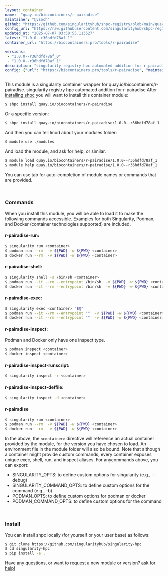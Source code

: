 ```yaml
---
layout: container
name:  "quay.io/biocontainers/r-pairadise"
maintainer: "@vsoch"
github: "https://github.com/singularityhub/shpc-registry/blob/main/quay.io/biocontainers/r-pairadise/container.yaml"
config_url: "https://raw.githubusercontent.com/singularityhub/shpc-registry/main/quay.io/biocontainers/r-pairadise/container.yaml"
updated_at: "2025-07-07 03:58:55.113527"
latest: "1.0.0--r36hdfd78af_1"
container_url: "https://biocontainers.pro/tools/r-pairadise"

versions:
 - "1.0.0--r36hdfd78af_0"
 - "1.0.0--r36hdfd78af_1"
description: "singularity registry hpc automated addition for r-pairadise"
config: {"url": "https://biocontainers.pro/tools/r-pairadise", "maintainer": "@vsoch", "description": "singularity registry hpc automated addition for r-pairadise", "latest": {"1.0.0--r36hdfd78af_1": "sha256:bd1de5d47374a92d0f17ca38d4e2aff725b97eb7d57ee7b9620d4f91c00e9be1"}, "tags": {"1.0.0--r36hdfd78af_0": "sha256:c292a459567f7daa0303ad96df135289454e0293da14e3012f084a771d50e8f6", "1.0.0--r36hdfd78af_1": "sha256:bd1de5d47374a92d0f17ca38d4e2aff725b97eb7d57ee7b9620d4f91c00e9be1"}, "docker": "quay.io/biocontainers/r-pairadise"}
---
```


This module is a singularity container wrapper for quay.io/biocontainers/r-pairadise.
singularity registry hpc automated addition for r-pairadise
After [installing shpc](#install) you will want to install this container module:


```bash
$ shpc install quay.io/biocontainers/r-pairadise
```

Or a specific version:

```bash
$ shpc install quay.io/biocontainers/r-pairadise:1.0.0--r36hdfd78af_1
```

And then you can tell lmod about your modules folder:

```bash
$ module use ./modules
```

And load the module, and ask for help, or similar.

```bash
$ module load quay.io/biocontainers/r-pairadise/1.0.0--r36hdfd78af_1
$ module help quay.io/biocontainers/r-pairadise/1.0.0--r36hdfd78af_1
```

You can use tab for auto-completion of module names or commands that are provided.

<br>

### Commands

When you install this module, you will be able to load it to make the following commands accessible.
Examples for both Singularity, Podman, and Docker (container technologies supported) are included.

#### r-pairadise-run:

```bash
$ singularity run <container>
$ podman run --rm  -v ${PWD} -w ${PWD} <container>
$ docker run --rm  -v ${PWD} -w ${PWD} <container>
```

#### r-pairadise-shell:

```bash
$ singularity shell -s /bin/sh <container>
$ podman run --it --rm --entrypoint /bin/sh  -v ${PWD} -w ${PWD} <container>
$ docker run --it --rm --entrypoint /bin/sh  -v ${PWD} -w ${PWD} <container>
```

#### r-pairadise-exec:

```bash
$ singularity exec <container> "$@"
$ podman run --it --rm --entrypoint ""  -v ${PWD} -w ${PWD} <container> "$@"
$ docker run --it --rm --entrypoint ""  -v ${PWD} -w ${PWD} <container> "$@"
```

#### r-pairadise-inspect:

Podman and Docker only have one inspect type.

```bash
$ podman inspect <container>
$ docker inspect <container>
```

#### r-pairadise-inspect-runscript:

```bash
$ singularity inspect -r <container>
```

#### r-pairadise-inspect-deffile:

```bash
$ singularity inspect -d <container>
```



#### r-pairadise

```bash
$ singularity run <container>
$ podman run --rm  -v ${PWD} -w ${PWD} <container>
$ docker run --rm  -v ${PWD} -w ${PWD} <container>
```


In the above, the `<container>` directive will reference an actual container provided
by the module, for the version you have chosen to load. An environment file in the
module folder will also be bound. Note that although a container
might provide custom commands, every container exposes unique exec, shell, run, and
inspect aliases. For anycommands above, you can export:

 - SINGULARITY_OPTS: to define custom options for singularity (e.g., --debug)
 - SINGULARITY_COMMAND_OPTS: to define custom options for the command (e.g., -b)
 - PODMAN_OPTS: to define custom options for podman or docker
 - PODMAN_COMMAND_OPTS: to define custom options for the command

<br>

### Install

You can install shpc locally (for yourself or your user base) as follows:

```bash
$ git clone https://github.com/singularityhub/singularity-hpc
$ cd singularity-hpc
$ pip install -e .
```

Have any questions, or want to request a new module or version? [ask for help!](https://github.com/singularityhub/singularity-hpc/issues)
